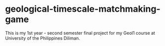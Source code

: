 # geological-timescale-matchmaking-game

This is my 1st year - second semester final project for my Geol1 course at University of the Philippines Diliman.
